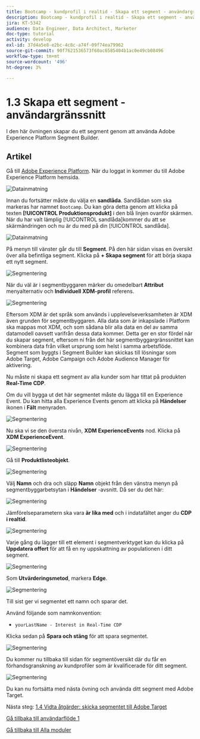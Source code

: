 ```yaml
---
title: Bootcamp - kundprofil i realtid - Skapa ett segment - användargränssnitt
description: Bootcamp - kundprofil i realtid - Skapa ett segment - användargränssnitt
jira: KT-5342
audience: Data Engineer, Data Architect, Marketer
doc-type: tutorial
activity: develop
exl-id: 37d4a5e8-e2bc-4c8c-a74f-09f74ea79962
source-git-commit: 90f7621536573f60ac6585404b1ac0e49cb08496
workflow-type: tm+mt
source-wordcount: '496'
ht-degree: 3%

---
```


# 1.3 Skapa ett segment - användargränssnitt

I den här övningen skapar du ett segment genom att använda Adobe Experience Platform Segment Builder.

## Artikel

Gå till [Adobe Experience Platform](https://experience.adobe.com/platform). När du loggat in kommer du till Adobe Experience Platform hemsida.

![Datainmatning](./images/home.png)

Innan du fortsätter måste du välja en **sandlåda**. Sandlådan som ska markeras har namnet ``Bootcamp``. Du kan göra detta genom att klicka på texten **[!UICONTROL Produktionsprodukt]** i den blå linjen ovanför skärmen. När du har valt lämplig [!UICONTROL sandlåda]kommer du att se skärmändringen och nu är du med på din [!UICONTROL sandlåda].

![Datainmatning](./images/sb1.png)

På menyn till vänster går du till **Segment**. På den här sidan visas en översikt över alla befintliga segment. Klicka på **+ Skapa segment** för att börja skapa ett nytt segment.

![Segmentering](./images/menuseg.png)

När du väl är i segmentbyggaren märker du omedelbart **Attribut** menyalternativ och **Individuell XDM-profil** referens.

![Segmentering](./images/segmentationui.png)

Eftersom XDM är det språk som används i upplevelseverksamheten är XDM även grunden för segmentbyggaren. Alla data som är inkapslade i Platform ska mappas mot XDM, och som sådana blir alla data en del av samma datamodell oavsett varifrån dessa data kommer. Detta ger en stor fördel när du skapar segment, eftersom ni från det här segmentbyggargränssnittet kan kombinera data från vilket ursprung som helst i samma arbetsflöde. Segment som byggts i Segment Builder kan skickas till lösningar som Adobe Target, Adobe Campaign och Adobe Audience Manager för aktivering.

Nu måste ni skapa ett segment av alla kunder som har tittat på produkten **Real-Time CDP**.

Om du vill bygga ut det här segmentet måste du lägga till en Experience Event. Du kan hitta alla Experience Events genom att klicka på **Händelser** ikonen i **Fält** menyraden.

![Segmentering](./images/findee.png)

Nu ska vi se den översta nivån, **XDM ExperienceEvents** nod. Klicka på **XDM ExperienceEvent**.

![Segmentering](./images/see.png)

Gå till **Produktlisteobjekt**.

![Segmentering](./images/plitems.png)

Välj **Namn** och dra och släpp **Namn** objekt från den vänstra menyn på segmentbyggarbetsytan i **Händelser** -avsnitt. Då ser du det här:

![Segmentering](./images/eewebpdtlname.png)

Jämförelseparametern ska vara **är lika med** och i indatafältet anger du **CDP i realtid**.

![Segmentering](./images/pv.png)

Varje gång du lägger till ett element i segmentverktyget kan du klicka på **Uppdatera offert** för att få en ny uppskattning av populationen i ditt segment.

![Segmentering](./images/refreshest.png)

Som **Utvärderingsmetod**, markera **Edge**.

![Segmentering](./images/evedge.png)

Till sist ger vi segmentet ett namn och sparar det.

Använd följande som namnkonvention:

- `yourLastName - Interest in Real-Time CDP`

Klicka sedan på **Spara och stäng** för att spara segmentet.

![Segmentering](./images/segmentname.png)

Du kommer nu tillbaka till sidan för segmentöversikt där du får en förhandsgranskning av kundprofiler som är kvalificerade för ditt segment.

![Segmentering](./images/savedsegment.png)

Du kan nu fortsätta med nästa övning och använda ditt segment med Adobe Target.

Nästa steg: [1.4 Vidta åtgärder: skicka segmentet till Adobe Target](./ex4.md)

[Gå tillbaka till användarflöde 1](./uc1.md)

[Gå tillbaka till Alla moduler](../../overview.md)

